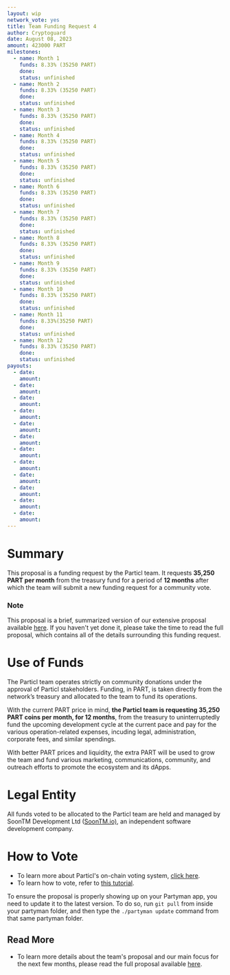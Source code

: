 ```yaml
---
layout: wip
network_vote: yes
title: Team Funding Request 4
author: Cryptoguard
date: August 08, 2023
amount: 423000 PART
milestones:
  - name: Month 1
    funds: 8.33% (35250 PART)
    done:
    status: unfinished
  - name: Month 2
    funds: 8.33% (35250 PART)
    done:
    status: unfinished
  - name: Month 3
    funds: 8.33% (35250 PART)
    done:
    status: unfinished
  - name: Month 4
    funds: 8.33% (35250 PART)
    done:
    status: unfinished
  - name: Month 5
    funds: 8.33% (35250 PART)
    done:
    status: unfinished
  - name: Month 6
    funds: 8.33% (35250 PART)
    done:
    status: unfinished
  - name: Month 7
    funds: 8.33% (35250 PART)
    done:
    status: unfinished
  - name: Month 8
    funds: 8.33% (35250 PART)
    done:
    status: unfinished
  - name: Month 9
    funds: 8.33% (35250 PART)
    done:
    status: unfinished
  - name: Month 10
    funds: 8.33% (35250 PART)
    done:
    status: unfinished
  - name: Month 11
    funds: 8.33%(35250 PART)
    done:
    status: unfinished
  - name: Month 12
    funds: 8.33% (35250 PART)
    done:
    status: unfinished
payouts:
  - date:
    amount:
  - date:
    amount:
  - date:
    amount:
  - date:
    amount:
  - date:
    amount:
  - date:
    amount:
  - date:
    amount:
  - date:
    amount:
  - date:
    amount:
  - date:
    amount:
  - date:
    amount:
  - date:
    amount:
---
```


# Summary

This proposal is a funding request by the Particl team. It requests **35,250 PART per month** from the treasury fund for a period of **12 months** after which the team will submit a new funding request for a community vote.

### Note

This proposal is a brief, summarized version of our extensive proposal available [here](https://particl.news/particl-team-funding-request-4/). If you haven't yet done it, please take the time to read the full proposal, which contains all of the details surrounding this funding request.

# Use of Funds

The Particl team operates strictly on community donations under the approval of Particl stakeholders. Funding, in PART, is taken directly from the network’s treasury and allocated to the team to fund its operations. 

With the current PART price in mind, **the Particl team is requesting 35,250 PART coins per month, for 12 months**, from the treasury to uninterruptedly fund the upcoming development cycle at the current pace and pay for the various operation-related expenses, incuding legal, administration, corporate fees, and similar spendings. 

With better PART prices and liquidity, the extra PART will be used to grow the team and fund various marketing, communications, community, and outreach efforts to promote the ecosystem and its dApps.

# Legal Entity

All funds voted to be allocated to the Particl team are held and managed by SoonTM Development Ltd ([SoonTM.io)](https://soontm.io), an independent software development company.

# How to Vote

* To learn more about Particl's on-chain voting system, [click here](https://academy.particl.io/en/latest/particl-blockchain/blockchain_dao.html).
* To learn how to vote, refer to [this tutorial](https://academy.particl.io/en/latest/part-guides/partguides_voting.html).

To ensure the proposal is properly showing up on your Partyman app, you need to update it to the latest version. To do so, run `git pull` from inside your partyman folder, and then type the `./partyman update` command from that same partyman folder.

## Read More

* To learn more details about the team's proposal and our main focus for the next few months, please read the full proposal available [here](https://particl.news/particl-team-funding-request-4/).
